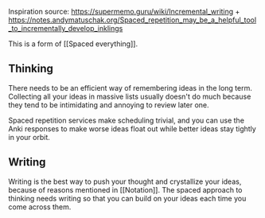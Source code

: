 Inspiration source: https://supermemo.guru/wiki/Incremental_writing + https://notes.andymatuschak.org/Spaced_repetition_may_be_a_helpful_tool_to_incrementally_develop_inklings

This is a form of [[Spaced everything]].

## Thinking
There needs to be an efficient way of remembering ideas in the long term. Collecting all your ideas in massive lists usually doesn't do much because they tend to be intimidating and annoying to review later one. 

Spaced repetition services make scheduling trivial, and you can use the Anki responses to make worse ideas float out while better ideas stay tightly in your orbit. 

## Writing
Writing is the best way to push your thought and crystallize your ideas, because of reasons mentioned in [[Notation]]. The spaced approach to thinking needs writing so that you can build on your ideas each time you come across them.